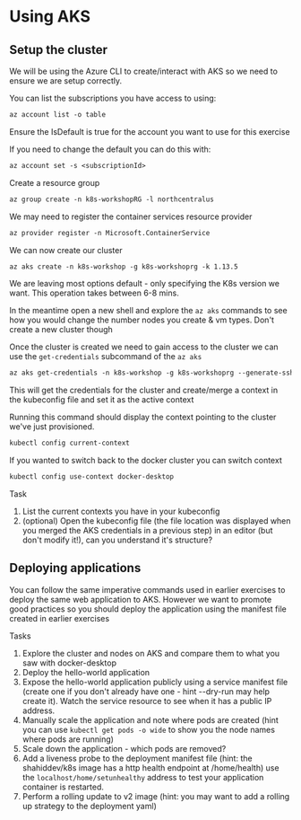 # Using AKS

## Setup the cluster

We will be using the Azure CLI to create/interact with AKS so we need to ensure we are setup correctly.

You can list the subscriptions you have access to using:

```txt
az account list -o table
```

Ensure the IsDefault is true for the account you want to use for this exercise

If you need to change the default you can do this with:

```txt
az account set -s <subscriptionId>
```

Create a resource group

```txt
az group create -n k8s-workshopRG -l northcentralus
```

We may need to register the container services resource provider

```txt
az provider register -n Microsoft.ContainerService
```

We can now create our cluster

```txt
az aks create -n k8s-workshop -g k8s-workshoprg -k 1.13.5
```

We are leaving most options default - only specifying the K8s version we want. This operation takes between 6-8 mins.

In the meantime open a new shell and explore the `az aks` commands to see how you would change the number nodes you create & vm types. Don't create a new cluster though

Once the cluster is created we need to gain access to the cluster we can use the `get-credentials` subcommand of the `az aks`

```txt
az aks get-credentials -n k8s-workshop -g k8s-workshoprg --generate-ssh
```

This will get the credentials for the cluster and create/merge a context in the kubeconfig file and set it as the active context

Running this command should display the context pointing to the cluster we've just provisioned.

```txt
kubectl config current-context
```

If you wanted to switch back to the docker cluster you can switch context

```txt
kubectl config use-context docker-desktop
```

Task

1. List the current contexts you have in your kubeconfig
2. (optional) Open the kubeconfig file (the file location was displayed when you merged the AKS credentials in a previous step) in an editor (but don't modify it!), can you understand it's structure?

## Deploying applications

You can follow the same imperative commands used in earlier exercises to deploy the same web application to AKS. However we want to promote good practices so you should deploy the application using the manifest file created in earlier exercises

Tasks

1. Explore the cluster and nodes on AKS and compare them to what you saw with docker-desktop
2. Deploy the hello-world application
3. Expose the hello-world application publicly using a service manifest file (create one if you don't already have one - hint --dry-run may help create it). Watch the service resource to see when it has a public IP address.
4. Manually scale the application and note where pods are created (hint you can use `kubectl get pods -o wide` to show you the node names where pods are running)
5. Scale down the application - which pods are removed?
6. Add a liveness probe to the deployment manifest file (hint: the shahiddev/k8s image has a http health endpoint at /home/health) use the `localhost/home/setunhealthy` address to test your application container is restarted.
7. Perform a rolling update to v2 image (hint: you may want to add a rolling up strategy to the deployment yaml)